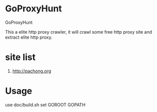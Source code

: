 GoProxyHunt
===========

GoProxyHunt

This a elite http proxy crawler, it will crawl some free http proxy site and extract elite http proxy.

site list
====
1. http://pachong.org

Usage
====

use doc/build.sh
set GOROOT GOPATH
